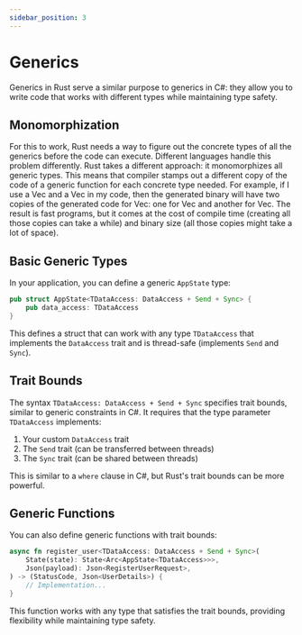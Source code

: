 ```yaml
---
sidebar_position: 3
---
```


# Generics

Generics in Rust serve a similar purpose to generics in C#: they allow you to write code that works with different types while maintaining type safety.

## Monomorphization

For this to work, Rust needs a way to figure out the concrete types of all the generics before the code can execute. Different languages handle this problem differently. Rust takes a different approach: it monomorphizes all generic types. This means that compiler stamps out a different copy of the code of a generic function for each concrete type needed. For example, if I use a Vec<u64> and a Vec<String> in my code, then the generated binary will have two copies of the generated code for Vec: one for Vec<u64> and another for Vec<String>. The result is fast programs, but it comes at the cost of compile time (creating all those copies can take a while) and binary size (all those copies might take a lot of space).

## Basic Generic Types

In your application, you can define a generic `AppState` type:

```rust showLineNumbers
pub struct AppState<TDataAccess: DataAccess + Send + Sync> {
    pub data_access: TDataAccess
}
```

This defines a struct that can work with any type `TDataAccess` that implements the `DataAccess` trait and is thread-safe (implements `Send` and `Sync`).

## Trait Bounds

The syntax `TDataAccess: DataAccess + Send + Sync` specifies trait bounds, similar to generic constraints in C#. It requires that the type parameter `TDataAccess` implements:

1. Your custom `DataAccess` trait
2. The `Send` trait (can be transferred between threads)
3. The `Sync` trait (can be shared between threads)

This is similar to a `where` clause in C#, but Rust's trait bounds can be more powerful.

## Generic Functions

You can also define generic functions with trait bounds:

```rust showLineNumbers
async fn register_user<TDataAccess: DataAccess + Send + Sync>(
    State(state): State<Arc<AppState<TDataAccess>>>,
    Json(payload): Json<RegisterUserRequest>,
) -> (StatusCode, Json<UserDetails>) {
    // Implementation...
}
```

This function works with any type that satisfies the trait bounds, providing flexibility while maintaining type safety.